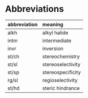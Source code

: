# Abbreviations

| abbreviation | meaning           |
|:-------------|:------------------|
| alkh         | alkyl halide      |
| intm         | intermediate      |
| invr         | inversion         | 
| st/ch        | stereochemistry   |
| st/sl        | stereoselectivity |
| st/sp        | stereospecificity |
| rg/sl        | regioselectivity  |
| st/hd        | steric hindrance  |
